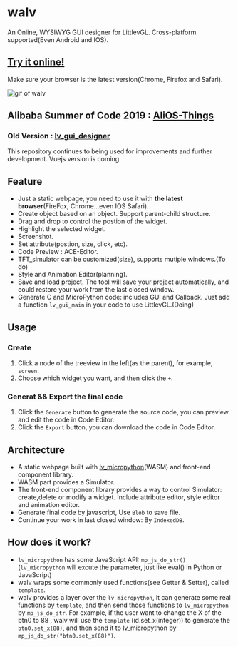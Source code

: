 # walv
An Online, WYSIWYG GUI designer for LittlevGL. Cross-platform supported(Even Android and IOS).
## [Try it online!](https://kaiakz.github.io/walv/index.html)
Make sure your browser is the latest version(Chrome, Firefox and Safari). 

![gif of walv](https://user-images.githubusercontent.com/51747223/63927840-1b5a3780-ca81-11e9-8073-e033e52c7c1e.gif)

## Alibaba Summer of Code 2019 : [AliOS-Things](https://github.com/alibaba/AliOS-Things/)
### Old Version : [lv_gui_designer](https://github.com/kaiakz/lv_gui_designer)
This repository continues to being used for improvements and further development. Vuejs version is coming.

## Feature
* Just a static webpage, you need to use it with **the latest browser**(FireFox, Chrome...even IOS Safari).
* Create object based on an object. Support parent-child structure.
* Drag and drop to control the postion of the widget.
* Highlight the selected widget.
* Screenshot.
* Set attribute(postion, size, click, etc).
* Code Preview : ACE-Editor.
* TFT_simulator can be customized(size), supports mutiple windows.(To do)
* Style and Animation Editor(planning).
* Save and load project. The tool will save your project automatically, and could restore your work from the last closed window.
* Generate C and MicroPython code: includes GUI and Callback. Just add a function `lv_gui_main` in your code to use LittlevGL.(Doing)

## Usage
### Create
1. Click a node of the treeview in the left(as the parent), for example, `screen`.
2. Choose which widget you want, and then click the `+`.
### Generat && Export the final code
1. Click the `Generate` button to generate the source code, you can preview and edit the code in Code Editor.
2. Click the `Export` button, you can download the code in Code Editor.

## Architecture
* A static webpage built with [lv_micropython](https://github.com/littlevgl/lv_micropython)(WASM) and front-end component library. 
* WASM part provides a Simulator.
* The front-end component library provides a way to control Simulator: create,delete or modify a widget. Include attribute editor, style editor and animation editor.
* Generate final code by javascript, Use `Blob` to save file.
* Continue your work in last closed window: By `IndexedDB`.

## How does it work?
* `lv_micropython` has some JavaScript API: `mp_js_do_str()`(`lv_micropython` will excute the parameter, just like eval() in Python or JavaScript)
* walv wraps some commonly used functions(see Getter & Setter), called `template`.
* walv provides a layer over the `lv_micropython`, it can generate some real functions by `template`, and then send those functions to `lv_micropython` by `mp_js_do_str`. For example, if the user want to change the X of the btn0 to 88 , walv will use the `template` (id.set_x(integer)) to generate the `btn0.set_x(88)`, and then send it to lv_micropython by `mp_js_do_str("btn0.set_x(88)")`.
